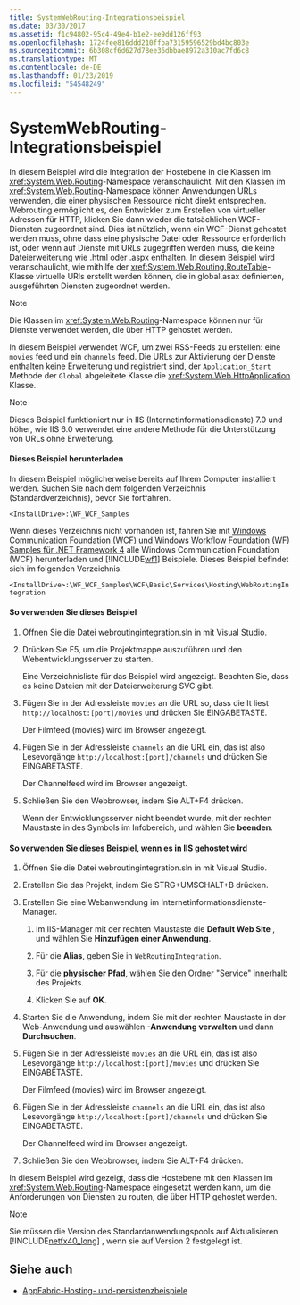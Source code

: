 ```yaml
---
title: SystemWebRouting-Integrationsbeispiel
ms.date: 03/30/2017
ms.assetid: f1c94802-95c4-49e4-b1e2-ee9dd126ff93
ms.openlocfilehash: 1724fee816ddd210ffba73159596529bd4bc803e
ms.sourcegitcommit: 6b308cf6d627d78ee36dbbae8972a310ac7fd6c8
ms.translationtype: MT
ms.contentlocale: de-DE
ms.lasthandoff: 01/23/2019
ms.locfileid: "54548249"
---
```

# <a name="systemwebrouting-integration-sample"></a>SystemWebRouting-Integrationsbeispiel
In diesem Beispiel wird die Integration der Hostebene in die Klassen im <xref:System.Web.Routing>-Namespace veranschaulicht. Mit den Klassen im <xref:System.Web.Routing>-Namespace können Anwendungen URLs verwenden, die einer physischen Ressource nicht direkt entsprechen. Webrouting ermöglicht es, den Entwickler zum Erstellen von virtueller Adressen für HTTP, klicken Sie dann wieder die tatsächlichen WCF-Diensten zugeordnet sind. Dies ist nützlich, wenn ein WCF-Dienst gehostet werden muss, ohne dass eine physische Datei oder Ressource erforderlich ist, oder wenn auf Dienste mit URLs zugegriffen werden muss, die keine Dateierweiterung wie .html oder .aspx enthalten. In diesem Beispiel wird veranschaulicht, wie mithilfe der <xref:System.Web.Routing.RouteTable>-Klasse virtuelle URIs erstellt werden können, die in global.asax definierten, ausgeführten Diensten zugeordnet werden. 

> [!NOTE]
>  Die Klassen im <xref:System.Web.Routing>-Namespace können nur für Dienste verwendet werden, die über HTTP gehostet werden.  
  
In diesem Beispiel verwendet WCF, um zwei RSS-Feeds zu erstellen: eine `movies` feed und ein `channels` feed. Die URLs zur Aktivierung der Dienste enthalten keine Erweiterung und registriert sind, der `Application_Start` Methode der `Global` abgeleitete Klasse die <xref:System.Web.HttpApplication> Klasse.  
  
> [!NOTE]
>  Dieses Beispiel funktioniert nur in IIS (Internetinformationsdienste) 7.0 und höher, wie IIS 6.0 verwendet eine andere Methode für die Unterstützung von URLs ohne Erweiterung.  

#### <a name="to-download-this-sample"></a>Dieses Beispiel herunterladen
  
In diesem Beispiel möglicherweise bereits auf Ihrem Computer installiert werden. Suchen Sie nach dem folgenden Verzeichnis (Standardverzeichnis), bevor Sie fortfahren.  
   
`<InstallDrive>:\WF_WCF_Samples`  
   
 Wenn dieses Verzeichnis nicht vorhanden ist, fahren Sie mit [Windows Communication Foundation (WCF) und Windows Workflow Foundation (WF) Samples für .NET Framework 4](https://go.microsoft.com/fwlink/?LinkId=150780) alle Windows Communication Foundation (WCF) herunterladen und [!INCLUDE[wf1](../../../../includes/wf1-md.md)] Beispiele. Dieses Beispiel befindet sich im folgenden Verzeichnis.  
   
`<InstallDrive>:\WF_WCF_Samples\WCF\Basic\Services\Hosting\WebRoutingIntegration`  
  
#### <a name="to-use-this-sample"></a>So verwenden Sie dieses Beispiel  
  
1.  Öffnen Sie die Datei webroutingintegration.sln in mit Visual Studio.  
  
2.  Drücken Sie F5, um die Projektmappe auszuführen und den Webentwicklungsserver zu starten.  
  
     Eine Verzeichnisliste für das Beispiel wird angezeigt. Beachten Sie, dass es keine Dateien mit der Dateierweiterung SVC gibt.  
  
3.  Fügen Sie in der Adressleiste `movies` an die URL so, dass die It liest `http://localhost:[port]/movies` und drücken Sie EINGABETASTE.  
  
     Der Filmfeed (movies) wird im Browser angezeigt.  
  
4.  Fügen Sie in der Adressleiste `channels` an die URL ein, das ist also Lesevorgänge `http://localhost:[port]/channels` und drücken Sie EINGABETASTE.  
  
     Der Channelfeed wird im Browser angezeigt.  
  
5.  Schließen Sie den Webbrowser, indem Sie ALT+F4 drücken.  
  
     Wenn der Entwicklungsserver nicht beendet wurde, mit der rechten Maustaste in des Symbols im Infobereich, und wählen Sie **beenden**.  
  
#### <a name="to-use-this-sample-when-hosted-in-iis"></a>So verwenden Sie dieses Beispiel, wenn es in IIS gehostet wird  
  
1.  Öffnen Sie die Datei webroutingintegration.sln in mit Visual Studio.  
  
2.  Erstellen Sie das Projekt, indem Sie STRG+UMSCHALT+B drücken.  
  
3.  Erstellen Sie eine Webanwendung im Internetinformationsdienste-Manager.  
  
    1.  Im IIS-Manager mit der rechten Maustaste die **Default Web Site** , und wählen Sie **Hinzufügen einer Anwendung**.  
  
    2.  Für die **Alias**, geben Sie in `WebRoutingIntegration`.  
  
    3.  Für die **physischer Pfad**, wählen Sie den Ordner "Service" innerhalb des Projekts.  
  
    4.  Klicken Sie auf **OK**.  
  
4.  Starten Sie die Anwendung, indem Sie mit der rechten Maustaste in der Web-Anwendung und auswählen **-Anwendung verwalten** und dann **Durchsuchen**.  
  
5.  Fügen Sie in der Adressleiste `movies` an die URL ein, das ist also Lesevorgänge `http://localhost:[port]/movies` und drücken Sie EINGABETASTE.  
  
     Der Filmfeed (movies) wird im Browser angezeigt.  
  
6.  Fügen Sie in der Adressleiste `channels` an die URL ein, das ist also Lesevorgänge `http://localhost:[port]/channels` und drücken Sie EINGABETASTE.  
  
     Der Channelfeed wird im Browser angezeigt.  
  
7.  Schließen Sie den Webbrowser, indem Sie ALT+F4 drücken.  
  
 In diesem Beispiel wird gezeigt, dass die Hostebene mit den Klassen im <xref:System.Web.Routing>-Namespace eingesetzt werden kann, um die Anforderungen von Diensten zu routen, die über HTTP gehostet werden.  
  
> [!NOTE]
>  Sie müssen die Version des Standardanwendungspools auf Aktualisieren [!INCLUDE[netfx40_long](../../../../includes/netfx40-long-md.md)] , wenn sie auf Version 2 festgelegt ist.  
  
## <a name="see-also"></a>Siehe auch
- [AppFabric-Hosting- und-persistenzbeispiele](https://go.microsoft.com/fwlink/?LinkId=193961)

